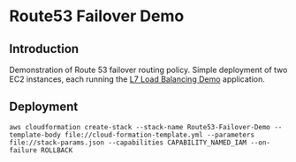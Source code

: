 # Route53 Failover Demo

## Introduction
Demonstration of Route 53 failover routing policy. Simple deployment of two EC2 instances, each running the [L7 Load Balancing Demo](../L7-Load-Balancing) application. 

## Deployment
```
aws cloudformation create-stack --stack-name Route53-Failover-Demo --template-body file://cloud-formation-template.yml --parameters file://stack-params.json --capabilities CAPABILITY_NAMED_IAM --on-failure ROLLBACK
```

